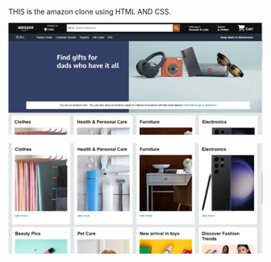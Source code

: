 THIS is the amazon clone using HTML AND CSS.



![amazon_clone](https://github.com/beebeck17rokaya/simpleamazonclone/blob/b70831968831a874e13ae004e5da5546021d55f1/Screenshot%202024-08-18%20164731.png)

![amazon_clone](https://github.com/beebeck17rokaya/simpleamazonclone/blob/1f3c1051eaa371c57a52c74230045a016920b079/Screenshot%202024-08-18%20164754.png)
